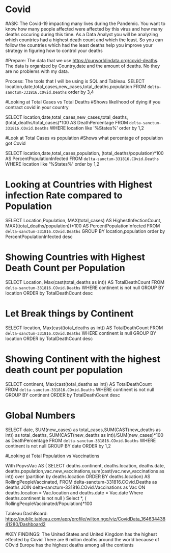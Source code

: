 # Covid
#ASK:
The Covid-19 impacting many lives during the Pandemic. You want to know how many people affected were affected by this virus and how many deaths occuring during this time. As a Data Analyst you will be analyzing which countries had a highest death count and which the least. So you can follow the countries which had the least deaths help you improve your strategy in figuring how to control your deaths

#Prepare:
The data that we use https://ourworldindata.org/covid-deaths. The data is organized by Country,date and the amount of deaths. No they are no problems with my data.

Process:
The tools that I will be using is SQL and Tableau.
SELECT location,date,total_cases,new_cases,total_deaths,population
FROM `delta-sanctum-331816.COvid.Deaths`
order by 3,4
 
 
#Looking at Total Cases vs Total Deaths
#Shows likelihood of dying if you contract covid in your country
 
SELECT location,date,total_cases,new_cases,total_deaths, (total_deaths/total_cases)*100 AS DeathPercentage
FROM `delta-sanctum-331816.COvid.Deaths`
WHERE location like '%States%'
order by 1,2

#Look at Total Cases vs population
#Shows what percentage of population got Covid
 
SELECT location,date,total_cases,population, (total_deaths/population)*100 AS PercentPopulationInfected
FROM `delta-sanctum-331816.COvid.Deaths`
WHERE location like '%States%'
order by 1,2
 
# Looking at Countries with Highest infection Rate compared to Population
SELECT Location,Population, MAX(total_cases) AS HighestInfectionCount, MAX((total_deaths/population))*100 AS PercentPopulationInfected
FROM `delta-sanctum-331816.COvid.Deaths`
GROUP BY location,population
order by PercentPopulationInfected desc

 
# Showing Countries with Highest Death Count per Population
SELECT Location, Max(cast(total_deaths as int)) AS TotalDeathCount
FROM `delta-sanctum-331816.COvid.Deaths`
WHERE continent is not null
GROUP BY location
ORDER by TotalDeathCount desc
 
# Let Break things by Continent
SELECT location, Max(cast(total_deaths as int)) AS TotalDeathCount
FROM `delta-sanctum-331816.COvid.Deaths`
WHERE continent is null
GROUP BY location
ORDER by TotalDeathCount desc

# Showing Continent with the highest death count per population
SELECT continent, Max(cast(total_deaths as int)) AS TotalDeathCount
FROM `delta-sanctum-331816.COvid.Deaths`
WHERE continent is not null
GROUP BY continent
ORDER by TotalDeathCount desc
 
# Global Numbers
SELECT date, SUM(new_cases) as total_cases,SUM(CAST(new_deaths as int)) as total_deaths, SUM(CAST(new_deaths as int))/SUM(new_cases)*100 as DeathPercentage
FROM `delta-sanctum-331816.COvid.Deaths`
WHERE continent is not null
GROUP BY date
ORDER by 1,2

#Looking at Total Population vs Vaccinations
 
With PopvsVac AS
(
SELECT deaths.continent, deaths.location, deaths.date, deaths.population,vac.new_vaccinations,sum(cast(vac.new_vaccinations as int)) over (partition by deaths.location ORDER BY deaths.location) AS RollingPeopleVaccinated,
FROM delta-sanctum-331816.COvid.Deaths as deaths
JOIN delta-sanctum-331816.COvid.Vaccinations as Vac
ON deaths.location = Vac.location
and deaths.date = Vac.date
Where deaths.continent is not null
)
Select *, ( RollingPeopleVaccinated/Population)*100

Tableau DashBoard:
https://public.tableau.com/app/profile/wilton.ngo/viz/CovidData_16463443841280/Dashboard2

#KEY FINDINGS:
The United States and United Kingdom has the highest effected by Covid
There are 6 millon deaths around the world because of COvid
Europe has the highest deaths among all the contients
